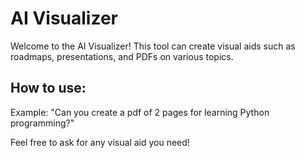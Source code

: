 # AI Visualizer

Welcome to the AI Visualizer! This tool can create visual aids such as roadmaps, presentations, and PDFs on various topics.

## How to use:
Example: "Can you create a pdf of 2 pages for learning Python programming?"

Feel free to ask for any visual aid you need!